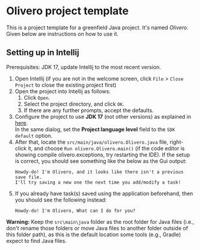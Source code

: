 # Olivero project template

This is a project template for a greenfield Java project. It's named _Olivero_. Given below are instructions on how to use it.

## Setting up in Intellij

Prerequisites: JDK 17, update Intellij to the most recent version.

1. Open Intellij (if you are not in the welcome screen, click `File` > `Close Project` to close the existing project first)
1. Open the project into Intellij as follows:
   1. Click `Open`.
   1. Select the project directory, and click `OK`.
   1. If there are any further prompts, accept the defaults.
1. Configure the project to use **JDK 17** (not other versions) as explained in [here](https://www.jetbrains.com/help/idea/sdk.html#set-up-jdk).<br>
   In the same dialog, set the **Project language level** field to the `SDK default` option.
1. After that, locate the `src/main/java/olivero.Olivero.java` file, right-click it, and choose `Run olivero.Olivero.main()` (if the code editor is showing compile olivero.exceptions, try restarting the IDE). If the setup is correct, you should see something like the below as the Gui output:
   ```
   Howdy-do! I'm Olivero, and it looks like there isn't a previous save file.
   I'll try saving a new one the next time you add/modify a task!
   ```
1. If you already have task(s) saved using the application beforehand, then you should see the following instead:
   ```
   Howdy-do! I'm Olivero, What can I do for you?
   ```

**Warning:** Keep the `src\main\java` folder as the root folder for Java files (i.e., don't rename those folders or move Java files to another folder outside of this folder path), as this is the default location some tools (e.g., Gradle) expect to find Java files.
